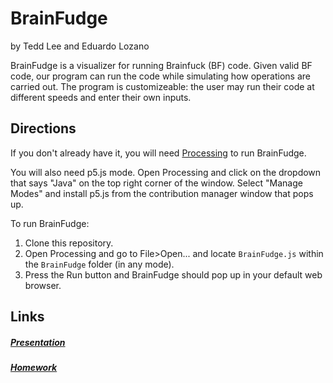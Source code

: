 # BrainFudge
by Tedd Lee and Eduardo Lozano

BrainFudge is a visualizer for running Brainfuck (BF) code. Given valid BF code, our program can run the code while simulating how operations are carried out. The program is customizeable: the user may run their code at different speeds and enter their own inputs.

## Directions
If you don't already have it, you will need [Processing](https://processing.org/download) to run BrainFudge.

You will also need p5.js mode. Open Processing and click on the dropdown that says "Java" on the top right corner of the window. Select "Manage Modes" and install p5.js from the contribution manager window that pops up.

To run BrainFudge:
1. Clone this repository.
2. Open Processing and go to File>Open... and locate `BrainFudge.js` within the `BrainFudge` folder (in any mode).
3. Press the Run button and BrainFudge should pop up in your default web browser.



## Links
##### [Presentation](PRESENTATION.md)
##### [Homework](HOMEWORK.md)
